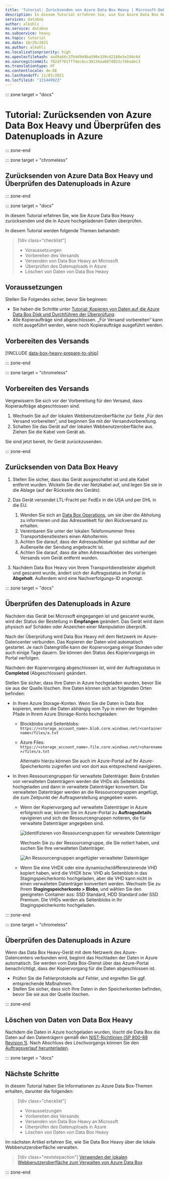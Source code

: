 ```yaml
---
title: 'Tutorial: Zurücksenden von Azure Data Box Heavy | Microsoft-Dokumentation'
description: In diesem Tutorial erfahren Sie, wie Sie Azure Data Box Heavy zurücksenden. Die Informationen umfassen die Versandvorbereitung, den Versand von Data Box Heavy, die Überprüfung des Datenuploads sowie die Datenlöschung.
services: databox
author: alkohli
ms.service: databox
ms.subservice: heavy
ms.topic: tutorial
ms.date: 10/29/2021
ms.author: alkohli
ms.localizationpriority: high
ms.openlocfilehash: aad9a66c37b4d9d4ba590e339cd2188e5e194c64
ms.sourcegitcommit: 702df701fff4ec6cc39134aa607d023c766adec3
ms.translationtype: HT
ms.contentlocale: de-DE
ms.lasthandoff: 11/03/2021
ms.locfileid: "131449923"
---
```

::: zone target = "docs"

# <a name="tutorial-return-azure-data-box-heavy-and-verify-data-upload-to-azure"></a>Tutorial: Zurücksenden von Azure Data Box Heavy und Überprüfen des Datenuploads in Azure

::: zone-end

::: zone target = "chromeless"

## <a name="return-azure-data-box-heavy-and-verify-data-upload-to-azure"></a>Zurücksenden von Azure Data Box Heavy und Überprüfen des Datenuploads in Azure

::: zone-end

::: zone target = "docs"

In diesem Tutorial erfahren Sie, wie Sie Azure Data Box Heavy zurücksenden und die in Azure hochgeladenen Daten überprüfen.

In diesem Tutorial werden folgende Themen behandelt:

> [!div class="checklist"]
> * Voraussetzungen
> * Vorbereiten des Versands
> * Versenden von Data Box Heavy an Microsoft
> * Überprüfen des Datenuploads in Azure
> * Löschen von Daten von Data Box Heavy

## <a name="prerequisites"></a>Voraussetzungen

Stellen Sie Folgendes sicher, bevor Sie beginnen:

- Sie haben die Schritte unter [Tutorial: Kopieren von Daten auf die Azure Data Box Disk und Durchführen der Überprüfung](data-box-heavy-deploy-copy-data.md).
- Alle Kopieraufträge sind abgeschlossen. „Für Versand vorbereiten“ kann nicht ausgeführt werden, wenn noch Kopieraufträge ausgeführt werden.


## <a name="prepare-to-ship"></a>Vorbereiten des Versands

[!INCLUDE [data-box-heavy-prepare-to-ship](../../includes/data-box-heavy-prepare-to-ship.md)]

::: zone-end

::: zone target = "chromeless"

## <a name="prepare-to-ship"></a>Vorbereiten des Versands

Vergewissern Sie sich vor der Vorbereitung für den Versand, dass Kopieraufträge abgeschlossen sind.

1. Wechseln Sie auf der lokalen Webbenutzeroberfläche zur Seite „Für den Versand vorbereiten“, und beginnen Sie mit der Versandvorbereitung.
2. Schalten Sie das Gerät auf der lokalen Webbenutzeroberfläche aus. Ziehen Sie die Kabel vom Gerät ab.

Sie sind jetzt bereit, Ihr Gerät zurückzusenden.

::: zone-end

## <a name="ship-data-box-heavy-back"></a>Zurücksenden von Data Box Heavy

1. Stellen Sie sicher, dass das Gerät ausgeschaltet ist und alle Kabel entfernt wurden. Wickeln Sie die vier Netzkabel auf, und legen Sie sie in die Ablage (auf der Rückseite des Geräts).
2. Das Gerät versendet LTL-Fracht per FedEx in die USA und per DHL in die EU.

    1. Wenden Sie sich an [Data Box Operations](mailto:DataBoxOps@microsoft.com), um sie über die Abholung zu informieren und das Adressetikett für den Rückversand zu erhalten.
    2. Vereinbaren Sie unter der lokalen Telefonnummer Ihres Transportdienstleisters einen Abholtermin.
    3. Achten Sie darauf, dass der Adressaufkleber gut sichtbar auf der Außenseite der Sendung angebracht ist.
    4. Achten Sie darauf, dass die alten Adressaufkleber des vorherigen Versands vom Gerät entfernt wurden.
3. Nachdem Data Box Heavy von Ihrem Transportdienstleister abgeholt und gescannt wurde, ändert sich der Auftragsstatus im Portal in **Abgeholt**. Außerdem wird eine Nachverfolgungs-ID angezeigt.

::: zone target = "docs"

## <a name="verify-data-upload-to-azure"></a>Überprüfen des Datenuploads in Azure

Nachdem das Gerät bei Microsoft eingegangen ist und gescannt wurde, wird der Status der Bestellung in **Empfangen** geändert. Das Gerät wird dann physisch auf Schäden oder Anzeichen einer Manipulation überprüft.

Nach der Überprüfung wird Data Box Heavy mit dem Netzwerk im Azure-Datencenter verbunden. Das Kopieren der Daten wird automatisch gestartet. Je nach Datengröße kann der Kopiervorgang einige Stunden oder auch einige Tage dauern. Sie können den Status des Kopiervorgangs im Portal verfolgen.

Nachdem der Kopiervorgang abgeschlossen ist, wird der Auftragsstatus in **Completed** (Abgeschlossen) geändert.

Stellen Sie sicher, dass Ihre Daten in Azure hochgeladen wurden, bevor Sie sie aus der Quelle löschen. Ihre Daten können sich an folgenden Orten befinden:

- In Ihren Azure Storage-Konten. Wenn Sie die Daten in Data Box kopieren, werden die Daten abhängig vom Typ in einen der folgenden Pfade in Ihrem Azure Storage-Konto hochgeladen:

  - Blockblobs und Seitenblobs: `https://<storage_account_name>.blob.core.windows.net/<containername>/files/a.txt`
  - Azure Files: `https://<storage_account_name>.file.core.windows.net/<sharename>/files/a.txt`

    Alternativ hierzu können Sie auch im Azure-Portal auf Ihr Azure-Speicherkonto zugreifen und von dort aus entsprechend navigieren.

- In Ihren Ressourcengruppen für verwaltete Datenträger. Beim Erstellen von verwalteten Datenträgern werden die VHDs als Seitenblobs hochgeladen und dann in verwaltete Datenträger konvertiert. Die verwalteten Datenträger werden an die Ressourcengruppen angefügt, die zum Zeitpunkt der Auftragserstellung angegeben waren. 

    - Wenn der Kopiervorgang auf verwaltete Datenträger in Azure erfolgreich war, können Sie im Azure-Portal zu **Auftragsdetails** navigieren und sich die Ressourcengruppen notieren, die für verwaltete Datenträger angegeben sind.

        ![Identifizieren von Ressourcengruppen für verwaltete Datenträger](media/data-box-deploy-copy-data-from-vhds/order-details-managed-disk-resource-groups.png)

        Wechseln Sie zu der Ressourcengruppe, die Sie notiert haben, und suchen Sie Ihre verwalteten Datenträger.

        ![An Ressourcengruppen angefügter verwalteter Datenträger](media/data-box-deploy-copy-data-from-vhds/managed-disks-resource-group.png)

    - Wenn Sie eine VHDX oder eine dynamische/differenzierende VHD kopiert haben, wird die VHDX bzw. VHD als Seitenblob in das Stagingspeicherkonto hochgeladen, aber die VHD kann nicht in einen verwalteten Datenträger konvertiert werden. Wechseln Sie zu Ihrem **Stagingspeicherkonto > Blobs**, und wählen Sie den geeigneten Container aus: SSD Standard, HDD Standard oder SSD Premium. Die VHDs werden als Seitenblobs in Ihr Stagingspeicherkonto hochgeladen.
    
::: zone-end

::: zone target = "chromeless"

## <a name="verify-data-upload-to-azure"></a>Überprüfen des Datenuploads in Azure

Wenn das Data Box Heavy-Gerät mit dem Netzwerk des Azure-Datencenters verbunden wird, beginnt das Hochladen der Daten in Azure automatisch. Sie werden vom Data Box-Dienst über das Azure-Portal benachrichtigt, dass der Kopiervorgang für die Daten abgeschlossen ist.

- Prüfen Sie die Fehlerprotokolle auf Fehler, und ergreifen Sie ggf. entsprechende Maßnahmen.
- Stellen Sie sicher, dass sich Ihre Daten in den Speicherkonten befinden, bevor Sie sie aus der Quelle löschen.

::: zone-end

## <a name="erasure-of-data-from-data-box-heavy"></a>Löschen von Daten von Data Box Heavy
 
Nachdem die Daten in Azure hochgeladen wurden, löscht die Data Box die Daten auf den Datenträgern gemäß den [NIST-Richtlinien (SP 800-88 Revision 1)](https://csrc.nist.gov/News/2014/Released-SP-800-88-Revision-1,-Guidelines-for-Medi). Nach Abschluss des Löschvorgangs können Sie den [Auftragsverlauf herunterladen](data-box-portal-admin.md#download-order-history).

::: zone target = "docs"

## <a name="next-steps"></a>Nächste Schritte

In diesem Tutorial haben Sie Informationen zu Azure Data Box-Themen erhalten, darunter die folgenden:

> [!div class="checklist"]
> * Voraussetzungen
> * Vorbereiten des Versands
> * Versenden von Data Box Heavy an Microsoft
> * Überprüfen des Datenuploads in Azure
> * Löschen von Daten von Data Box Heavy

Im nächsten Artikel erfahren Sie, wie Sie Data Box Heavy über die lokale Webbenutzeroberfläche verwalten.

> [!div class="nextstepaction"]
> [Verwenden der lokalen Webbenutzeroberfläche zum Verwalten von Azure Data Box](./data-box-local-web-ui-admin.md)

::: zone-end


